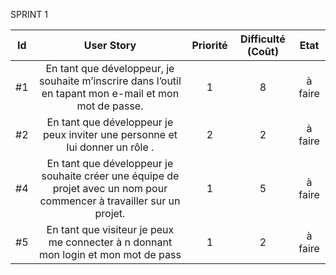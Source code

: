 ﻿
 SPRINT 1 
 
| Id |      User Story      |  Priorité |  Difficulté (Coût) |    Etat|
|:--:|:----------------------------------------------------------------------------:|:-:|:-:|:-:|
| #1 | En tant que développeur, je souhaite m’inscrire dans l’outil en tapant mon e-mail et mon mot de passe. | 1 | 8 |à faire|
| #2 | En tant que développeur je peux inviter une personne et lui donner un rôle . | 2 | 2 |à faire|
| #4 | En tant que développeur je souhaite créer une équipe de projet avec un nom pour commencer à travailler sur un projet. | 1 | 5 |à faire|
| #5 | En tant que visiteur je peux me connecter à n donnant mon login et mon mot de pass | 1 | 2 |à faire|

